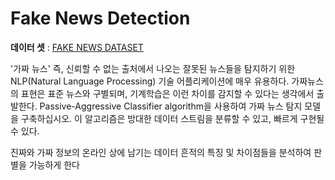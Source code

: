 
# Fake News Detection

**데이터 셋** : [FAKE NEWS DATASET](https://www.kaggle.com/c/fake-news/data)

'가짜 뉴스' 즉, 신뢰할 수 없는 출처에서 나오는 잘못된 뉴스들을 탐지하기 위한 NLP(Natural Language Processing) 기술 어플리케이션에 매우 유용하다. 가짜뉴스의 표현은 표준 뉴스와 구별되며, 기계학습은 이런 차이를 감지할 수 있다는 생각에서 출발한다. Passive-Aggressive Classifier algorithm을 사용하여 가짜 뉴스 탐지 모델을 구축하십시오. 이 알고리즘은 방대한 데이터 스트림을 분류할 수 있고, 빠르게 구현될 수 있다.

진짜와 가짜 정보의 온라인 상에 남기는 데이터 흔적의 특징 및 차이점들을 분석하여 판별을 가능하게 한다